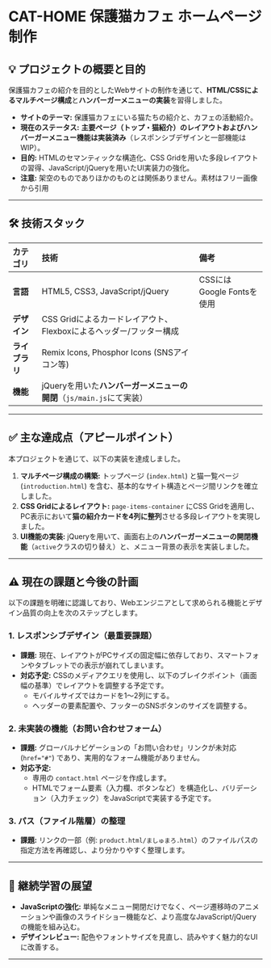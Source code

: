 # CAT-HOME 保護猫カフェ ホームページ制作

## 💡 プロジェクトの概要と目的

保護猫カフェの紹介を目的としたWebサイトの制作を通じて、**HTML/CSSによるマルチページ構成**と**ハンバーガーメニューの実装**を習得しました。

* **サイトのテーマ:** 保護猫カフェにいる猫たちの紹介と、カフェの活動紹介。
* **現在のステータス:** **主要ページ（トップ・猫紹介）のレイアウトおよびハンバーガーメニュー機能は実装済み**（レスポンシブデザインと一部機能はWIP）。
* **目的:** HTMLのセマンティックな構造化、CSS Gridを用いた多段レイアウトの習得、JavaScript/jQueryを用いたUI実装力の強化。
* **注意:** 架空のものでありほかのものとは関係ありません。素材はフリー画像から引用

---

## 🛠️ 技術スタック

| カテゴリ | 技術 | 備考 |
| :--- | :--- | :--- |
| **言語** | HTML5, CSS3, JavaScript/jQuery | CSSにはGoogle Fontsを使用 |
| **デザイン** | CSS Gridによるカードレイアウト、Flexboxによるヘッダー/フッター構成 |
| **ライブラリ** | Remix Icons, Phosphor Icons (SNSアイコン等) |
| **機能** | jQueryを用いた**ハンバーガーメニューの開閉**（`js/main.js`にて実装）|

---

## ✅ 主な達成点（アピールポイント）

本プロジェクトを通じて、以下の実装を達成しました。

1.  **マルチページ構成の構築:** トップページ (`index.html`) と猫一覧ページ (`introduction.html`) を含む、基本的なサイト構造とページ間リンクを確立しました。
2.  **CSS Gridによるレイアウト:** `page-items-container` にCSS Gridを適用し、PC表示において**猫の紹介カードを4列に整列**させる多段レイアウトを実現しました。
3.  **UI機能の実装:** jQueryを用いて、画面右上の**ハンバーガーメニューの開閉機能**（`active`クラスの切り替え）と、メニュー背景の表示を実装しました。

---

## ⚠️ 現在の課題と今後の計画

以下の課題を明確に認識しており、Webエンジニアとして求められる機能とデザイン品質の向上を次のステップとします。

### 1. レスポンシブデザイン（最重要課題）

* **課題:** 現在、レイアウトがPCサイズの固定幅に依存しており、スマートフォンやタブレットでの表示が崩れてしまいます。
* **対応予定:** CSSのメディアクエリを使用し、以下のブレイクポイント（画面幅の基準）でレイアウトを調整する予定です。
    * モバイルサイズではカードを1〜2列にする。
    * ヘッダーの要素配置や、フッターのSNSボタンのサイズを調整する。

### 2. 未実装の機能（お問い合わせフォーム）

* **課題:** グローバルナビゲーションの「お問い合わせ」リンクが未対応 (`href="#"`) であり、実用的なフォーム機能がありません。
* **対応予定:**
    * 専用の `contact.html` ページを作成します。
    * HTMLでフォーム要素（入力欄、ボタンなど）を構造化し、バリデーション（入力チェック）をJavaScriptで実装する予定です。

### 3. パス（ファイル階層）の整理

* **課題:** リンクの一部（例: `product.html/ましゅまろ.html`）のファイルパスの指定方法を再確認し、より分かりやすく整理します。

---

## 🚀 継続学習の展望

* **JavaScriptの強化:** 単純なメニュー開閉だけでなく、ページ遷移時のアニメーションや画像のスライドショー機能など、より高度なJavaScript/jQueryの機能を組み込む。
* **デザインレビュー:** 配色やフォントサイズを見直し、読みやすく魅力的なUIに改善する。

---
